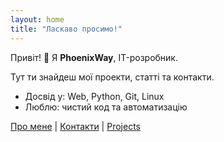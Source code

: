 ```yaml
---
layout: home
title: "Ласкаво просимо!"
---
```


Привіт! 👋 Я **PhoenixWay**, IT-розробник.  

Тут ти знайдеш мої проекти, статті та контакти.  

- Досвід у: Web, Python, Git, Linux  
- Люблю: чистий код та автоматизацію  

[Про мене](/about/) | [Контакти](/contact/) | [Projects](/projects/)